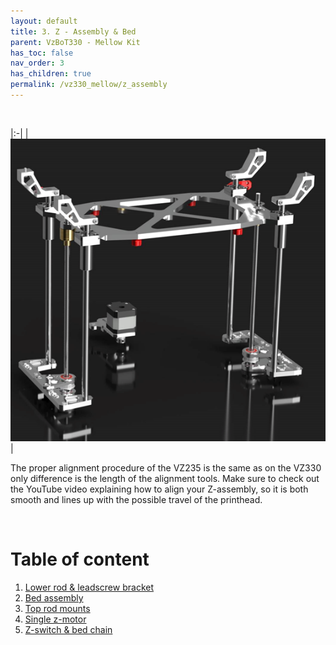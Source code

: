 ```yaml
---
layout: default
title: 3. Z - Assembly & Bed
parent: VzBoT330 - Mellow Kit
has_toc: false
nav_order: 3
has_children: true
permalink: /vz330_mellow/z_assembly
---
```


<br>

|:-|
| ![Z Overview](../assets/images/manual/vz330_mellow/z_assembly/overview.png) |


The proper alignment procedure of the VZ235 is the same as on the VZ330 only difference is the length of the alignment tools. Make sure to check out the YouTube video explaining how to align your Z-assembly, so it is both smooth and lines up with the possible travel of the printhead.

<br>

# Table of content

1. [Lower rod & leadscrew bracket](./z_assembly/lower_part)
2. [Bed assembly](./z_assembly/bed_assembly)
3. [Top rod mounts](./z_assembly/top_rod_mounts)
4. [Single z-motor](./z_assembly/single_z_motor)
5. [Z-switch & bed chain](./z_assembly/bed_additions)